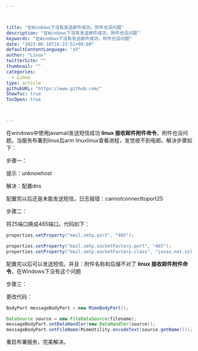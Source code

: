 ```yaml
---



title: "在Windows下没有发送邮件成功，附件也没问题"
description: "在Windows下没有发送邮件成功，附件也没问题"
keywords: "在Windows下没有发送邮件成功，附件也没问题"
date: "2023-06-18T16:22:52+08:00"
defaultContentLanguage: "zh"
author: "Linux"
twitterSite: ""
thumbnail: ""
categories:
  - Linux
type: article
githubURL: "https://www.github.com/"
ShowToc: true
TocOpen: true



---
```


在windows中使用javamail发送短信成功 **linux 接收邮件附件命令**，附件也没问题。当服务布署到linux后arm linuxlinux查看进程，发觉收不到电邮。解决步骤如下：

步骤一：

提示：unknowhost

解决：配置dns

配置完以后还是未能发送短信，日志报错：cannotconnecttoport25

步骤二：

将25端口换成465端口。代码如下：

```java
properties.setProperty("mail.smtp.port", "465");

properties.setProperty("mail.smtp.socketFactory.port", "465");
properties.setProperty("mail.smtp.socketFactory.class", "javax.net.ssl.SSLSocketFactory");
```

配置完以后可以发送短信。并且：附件名称和后缀不对了 **linux 接收邮件附件命令**，在Windows下没有这个问题

步骤三：

更改代码：

```java
BodyPart messageBodyPart = new MimeBodyPart();

DataSource source = new FileDataSource(filename);
messageBodyPart.setDataHandler(new DataHandler(source));
messageBodyPart.setFileName(MimeUtility.encodeText(source.getName()));
```

重启布署服务，完美解决。